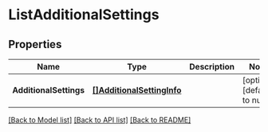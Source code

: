 # ListAdditionalSettings

## Properties
Name | Type | Description | Notes
------------ | ------------- | ------------- | -------------
**AdditionalSettings** | [**[]AdditionalSettingInfo**](AdditionalSettingInfo.md) |  | [optional] [default to null]

[[Back to Model list]](../README.md#documentation-for-models) [[Back to API list]](../README.md#documentation-for-api-endpoints) [[Back to README]](../README.md)

